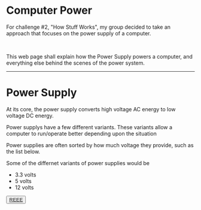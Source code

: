 <!DOCTYPE HTML> 
<html> 
<head>
       </head>
<body>
<div>

<h1> <b> Computer Power </b>  </h1> 
<body> 
<p> For challenge #2, "How Stuff Works", my group decided to take an approach that focuses on the power supply of a computer. </p>  
<br>
<p> This web page shall explain how the Power Supply powers a computer, and everything else behind the scenes of the power system. </p>
<hr> 
<h1> Power Supply </h1> 
<p> At its core, the power supply converts high voltage AC energy to low voltage DC energy. </p>
<p> Power supplys have a few different variants. These variants allow a computer to run/operate better depending upon the situation </p>
<p> Power supplies are often sorted by how much voltage they provide, such as the list below. </p>
<p> Some of the differnet variants of power supplies would be 
<ul>
<li> 3.3 volts </li>
<li> 5 volts </li> 
<li> 12 volts </li> 
</ul> 
</p>
<button type="button"> <a href="youtube.com"> REEE</a></button>


</div>
</body> 
</html>
